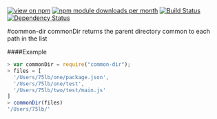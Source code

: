 [![view on npm](http://img.shields.io/npm/v/common-dir.svg)](https://www.npmjs.org/package/common-dir)
[![npm module downloads per month](http://img.shields.io/npm/dm/common-dir.svg)](https://www.npmjs.org/package/common-dir)
[![Build Status](https://travis-ci.org/75lb/common-dir.svg?branch=master)](https://travis-ci.org/75lb/common-dir)
[![Dependency Status](https://david-dm.org/75lb/common-dir.svg)](https://david-dm.org/75lb/common-dir)


#common-dir
commonDir returns the parent directory common to each path in the list

####Example
```js
> var commonDir = require("common-dir");
> files = [ 
  '/Users/75lb/one/package.json',
  '/Users/75lb/one/test',
  '/Users/75lb/two/test/main.js'     
]
> commonDir(files)
'/Users/75lb/'
```
















